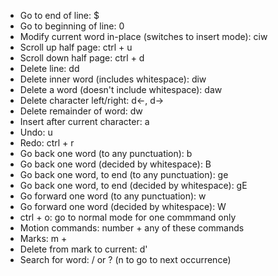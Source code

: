 - Go to end of line: $
- Go to beginning of line: 0
- Modify current word in-place (switches to insert mode): ciw
- Scroll up half page: ctrl + u
- Scroll down half page: ctrl + d 
- Delete line: dd
- Delete inner word (includes whitespace): diw
- Delete a word (doesn't include whitespace): daw
- Delete character left/right: d<-, d->
- Delete remainder of word: dw
- Insert after current character: a
- Undo: u
- Redo: ctrl + r
- Go back one word (to any punctuation): b
- Go back one word (decided by whitespace): B
- Go back one word, to end (to any punctuation): ge
- Go back one word, to end (decided by whitespace): gE
- Go forward one word (to any punctuation): w
- Go forward one word (decided by whitespace): W
- ctrl + o: go to normal mode for one commmand only
- Motion commands: number + any of these commands
- Marks: m + <a-z> 
- Delete from mark to current: d'<a-z>
- Search for word: / or ? (n to go to next occurrence)
